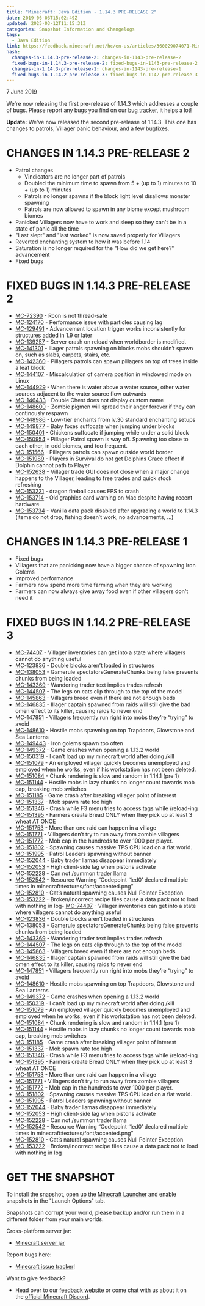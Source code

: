 ```yaml
---
title: "Minecraft: Java Edition - 1.14.3 PRE-RELEASE 2"
date: 2019-06-03T15:02:49Z
updated: 2025-03-12T11:15:31Z
categories: Snapshot Information and Changelogs
tags:
  - Java Edition
link: https://feedback.minecraft.net/hc/en-us/articles/360029074071-Minecraft-Java-Edition-1-14-3-PRE-RELEASE-2
hash:
  changes-in-1.14.3-pre-release-2: changes-in-1143-pre-release-2
  fixed-bugs-in-1.14.3-pre-release-2: fixed-bugs-in-1143-pre-release-2
  changes-in-1.14.3-pre-release-1: changes-in-1143-pre-release-1
  fixed-bugs-in-1.14.2-pre-release-3: fixed-bugs-in-1142-pre-release-3
---
```


7 June 2019

We're now releasing the first pre-release of 1.14.3 which addresses a couple of bugs. Please report any bugs you find on our [bug tracker](https://bugs.mojang.com/browse/MC), it helps a lot!

**Update:** We've now released the second pre-release of 1.14.3. This one has changes to patrols, Villager panic behaviour, and a few bugfixes.

# CHANGES IN 1.14.3 PRE-RELEASE 2

- Patrol changes
  - Vindicators are no longer part of patrols
  - Doubled the minimum time to spawn from 5 + (up to 1) minutes to 10 + (up to 1) minutes
  - Patrols no longer spawns if the block light level disallows monster spawning
  - Patrols are now allowed to spawn in any biome except mushroom biomes
- Panicked Villagers now have to work and sleep so they can't be in a state of panic all the time
- "Last slept" and "last worked" is now saved properly for Villagers
- Reverted enchanting system to how it was before 1.14
- Saturation is no longer required for the "How did we get here?" advancement
- Fixed bugs

# FIXED BUGS IN 1.14.3 PRE-RELEASE 2

- [MC-72390](https://bugs.mojang.com/browse/MC-72390) - Rcon is not thread-safe
- [MC-124170](https://bugs.mojang.com/browse/MC-124170) - Performance issue with particles causing lag
- [MC-129491](https://bugs.mojang.com/browse/MC-129491) - Advancement location trigger works inconsistently for structures added in 1.9 or later
- [MC-139257](https://bugs.mojang.com/browse/MC-139257) - Server crash on reload when worldborder is modified.
- [MC-141301](https://bugs.mojang.com/browse/MC-141301) - Illager patrols spawning on blocks mobs shouldn’t spawn on, such as slabs, carpets, stairs, etc.
- [MC-142360](https://bugs.mojang.com/browse/MC-142360) - Pillagers patrols can spawn pillagers on top of trees inside a leaf block
- [MC-144107](https://bugs.mojang.com/browse/MC-144107) - Miscalculation of camera position in windowed mode on Linux
- [MC-144929](https://bugs.mojang.com/browse/MC-144929) - When there is water above a water source, other water sources adjacent to the water source flow outwards
- [MC-146433](https://bugs.mojang.com/browse/MC-146433) - Double Chest does not display custom name
- [MC-148600](https://bugs.mojang.com/browse/MC-148600) - Zombie pigmen will spread their anger forever if they can continously respawn
- [MC-148986](https://bugs.mojang.com/browse/MC-148986) - Low-tier enchants from lv.30 standard enchanting setups
- [MC-149877](https://bugs.mojang.com/browse/MC-149877) - Baby foxes suffocate when jumping under blocks
- [MC-150401](https://bugs.mojang.com/browse/MC-150401) - Chickens suffocate if jumping while under a solid block
- [MC-150954](https://bugs.mojang.com/browse/MC-150954) - Pillager Patrol spawn is way off. Spawning too close to each other, in odd biomes, and too frequent.
- [MC-151566](https://bugs.mojang.com/browse/MC-151566) - Pillagers patrols can spawn outside world border
- [MC-151989](https://bugs.mojang.com/browse/MC-151989) - Players in Survival do not get Dolphins Grace effect if Dolphin cannot path to Player
- [MC-152638](https://bugs.mojang.com/browse/MC-152638) - Villager trade GUI does not close when a major change happens to the Villager, leading to free trades and quick stock refreshing
- [MC-153221](https://bugs.mojang.com/browse/MC-153221) - dragon fireball causes FPS to crash
- [MC-153714](https://bugs.mojang.com/browse/MC-153714) - Old graphics card warning on Mac despite having recent hardware
- [MC-153734](https://bugs.mojang.com/browse/MC-153734) - Vanilla data pack disabled after upgrading a world to 1.14.3 (items do not drop, fishing doesn’t work, no advancements, …)

# CHANGES IN 1.14.3 PRE-RELEASE 1

- Fixed bugs
- Villagers that are panicking now have a bigger chance of spawning Iron Golems
- Improved performance
- Farmers now spend more time farming when they are working
- Farmers can now always give away food even if other villagers don't need it

# FIXED BUGS IN 1.14.2 PRE-RELEASE 3

- [MC-74407](https://bugs.mojang.com/browse/MC-74407) - Villager inventories can get into a state where villagers cannot do anything useful
- [MC-123836](https://bugs.mojang.com/browse/MC-123836) - Double blocks aren’t loaded in structures
- [MC-138053](https://bugs.mojang.com/browse/MC-138053) - Gamerule spectatorsGenerateChunks being false prevents chunks from being loaded
- [MC-143369](https://bugs.mojang.com/browse/MC-143369) - Wandering trader text implies trades refresh
- [MC-144507](https://bugs.mojang.com/browse/MC-144507) - The legs on cats clip through to the top of the model
- [MC-145863](https://bugs.mojang.com/browse/MC-145863) - Villagers breed even if there are not enough beds
- [MC-146835](https://bugs.mojang.com/browse/MC-146835) - Illager captain spawned from raids will still give the bad omen effect to its killer, causing raids to never end
- [MC-147851](https://bugs.mojang.com/browse/MC-147851) - Villagers frequently run right into mobs they’re “trying” to avoid
- [MC-148610](https://bugs.mojang.com/browse/MC-148610) - Hostile mobs spawning on top Trapdoors, Glowstone and Sea Lanterns
- [MC-149443](https://bugs.mojang.com/browse/MC-149443) - Iron golems spawn too often
- [MC-149372](https://bugs.mojang.com/browse/MC-149372) - Game crashes when opening a 1.13.2 world
- [MC-150319](https://bugs.mojang.com/browse/MC-150319) - I can’t load up my minecraft world after doing /kill
- [MC-151079](https://bugs.mojang.com/browse/MC-151079) - An employed villager quickly becomes unemployed and employed when he works, even if his workstation has not been deleted.
- [MC-151084](https://bugs.mojang.com/browse/MC-151084) - Chunk rendering is slow and random in 1.14.1 (pre 1)
- [MC-151144](https://bugs.mojang.com/browse/MC-151144) - Hostile mobs in lazy chunks no longer count towards mob cap, breaking mob switches
- [MC-151185](https://bugs.mojang.com/browse/MC-151185) - Game crash after breaking villager point of interest
- [MC-151337](https://bugs.mojang.com/browse/MC-151337) - Mob spawn rate too high
- [MC-151346](https://bugs.mojang.com/browse/MC-151346) - Crash while F3 menu tries to access tags while /reload-ing
- [MC-151395](https://bugs.mojang.com/browse/MC-151395) - Farmers create Bread ONLY when they pick up at least 3 wheat AT ONCE
- [MC-151753](https://bugs.mojang.com/browse/MC-151753) - More than one raid can happen in a village
- [MC-151771](https://bugs.mojang.com/browse/MC-151771) - Villagers don’t try to run away from zombie villagers
- [MC-151772](https://bugs.mojang.com/browse/MC-151772) - Mob cap in the hundreds to over 1000 per player.
- [MC-151802](https://bugs.mojang.com/browse/MC-151802) - Spawning causes massive TPS CPU load on a flat world.
- [MC-151995](https://bugs.mojang.com/browse/MC-151995) - Patrol Leaders spawning without banner
- [MC-152044](https://bugs.mojang.com/browse/MC-152044) - Baby trader llamas disappear immediately
- [MC-152053](https://bugs.mojang.com/browse/MC-152053) - High client-side lag when pistons activate
- [MC-152228](https://bugs.mojang.com/browse/MC-152228) - Can not /summon trader llama
- [MC-152542](https://bugs.mojang.com/browse/MC-152542) - Resource Warning “Codepoint ‘1ed0’ declared multiple times in minecraft:textures/font/accented.png”
- [MC-152810](https://bugs.mojang.com/browse/MC-152810) - Cat’s natural spawning causes Null Pointer Exception
- [MC-153222](https://bugs.mojang.com/browse/MC-153222) - Broken/Incorrect recipe files cause a data pack not to load with nothing in log- [MC-74407](https://bugs.mojang.com/browse/MC-74407) - Villager inventories can get into a state where villagers cannot do anything useful
- [MC-123836](https://bugs.mojang.com/browse/MC-123836) - Double blocks aren’t loaded in structures
- [MC-138053](https://bugs.mojang.com/browse/MC-138053) - Gamerule spectatorsGenerateChunks being false prevents chunks from being loaded
- [MC-143369](https://bugs.mojang.com/browse/MC-143369) - Wandering trader text implies trades refresh
- [MC-144507](https://bugs.mojang.com/browse/MC-144507) - The legs on cats clip through to the top of the model
- [MC-145863](https://bugs.mojang.com/browse/MC-145863) - Villagers breed even if there are not enough beds
- [MC-146835](https://bugs.mojang.com/browse/MC-146835) - Illager captain spawned from raids will still give the bad omen effect to its killer, causing raids to never end
- [MC-147851](https://bugs.mojang.com/browse/MC-147851) - Villagers frequently run right into mobs they’re “trying” to avoid
- [MC-148610](https://bugs.mojang.com/browse/MC-148610) - Hostile mobs spawning on top Trapdoors, Glowstone and Sea Lanterns
- [MC-149372](https://bugs.mojang.com/browse/MC-149372) - Game crashes when opening a 1.13.2 world
- [MC-150319](https://bugs.mojang.com/browse/MC-150319) - I can’t load up my minecraft world after doing /kill
- [MC-151079](https://bugs.mojang.com/browse/MC-151079) - An employed villager quickly becomes unemployed and employed when he works, even if his workstation has not been deleted.
- [MC-151084](https://bugs.mojang.com/browse/MC-151084) - Chunk rendering is slow and random in 1.14.1 (pre 1)
- [MC-151144](https://bugs.mojang.com/browse/MC-151144) - Hostile mobs in lazy chunks no longer count towards mob cap, breaking mob switches
- [MC-151185](https://bugs.mojang.com/browse/MC-151185) - Game crash after breaking villager point of interest
- [MC-151337](https://bugs.mojang.com/browse/MC-151337) - Mob spawn rate too high
- [MC-151346](https://bugs.mojang.com/browse/MC-151346) - Crash while F3 menu tries to access tags while /reload-ing
- [MC-151395](https://bugs.mojang.com/browse/MC-151395) - Farmers create Bread ONLY when they pick up at least 3 wheat AT ONCE
- [MC-151753](https://bugs.mojang.com/browse/MC-151753) - More than one raid can happen in a village
- [MC-151771](https://bugs.mojang.com/browse/MC-151771) - Villagers don’t try to run away from zombie villagers
- [MC-151772](https://bugs.mojang.com/browse/MC-151772) - Mob cap in the hundreds to over 1000 per player.
- [MC-151802](https://bugs.mojang.com/browse/MC-151802) - Spawning causes massive TPS CPU load on a flat world.
- [MC-151995](https://bugs.mojang.com/browse/MC-151995) - Patrol Leaders spawning without banner
- [MC-152044](https://bugs.mojang.com/browse/MC-152044) - Baby trader llamas disappear immediately
- [MC-152053](https://bugs.mojang.com/browse/MC-152053) - High client-side lag when pistons activate
- [MC-152228](https://bugs.mojang.com/browse/MC-152228) - Can not /summon trader llama
- [MC-152542](https://bugs.mojang.com/browse/MC-152542) - Resource Warning “Codepoint ‘1ed0’ declared multiple times in minecraft:textures/font/accented.png”
- [MC-152810](https://bugs.mojang.com/browse/MC-152810) - Cat’s natural spawning causes Null Pointer Exception
- [MC-153222](https://bugs.mojang.com/browse/MC-153222) - Broken/Incorrect recipe files cause a data pack not to load with nothing in log

# GET THE SNAPSHOT

To install the snapshot, open up the [Minecraft Launcher](https://minecraft.net/download) and enable snapshots in the "Launch Options" tab.

Snapshots can corrupt your world, please backup and/or run them in a different folder from your main worlds.

Cross-platform server jar:

- [Minecraft server jar](https://launcher.mojang.com/v1/objects/966984c5d8b5c3604a8838f8fb5635b8b9cd73c7/server.jar)

Report bugs here:

- [Minecraft issue tracker](https://bugs.mojang.com/browse/MC)!

Want to give feedback?

- Head over to our [feedback website](https://aka.ms/snapshotfeedback) or come chat with us about it on the [official Minecraft Discord](https://discord.gg/Minecraft).
